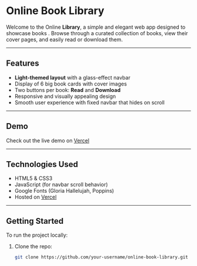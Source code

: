 # Online Book Library

Welcome to the Online **Library**, a simple and elegant web app designed to showcase books . Browse through a curated collection of books, view their cover pages, and easily read or download them.

---

## Features

- **Light-themed layout** with a glass-effect navbar
- Display of 6 big book cards with cover images
- Two buttons per book: **Read** and **Download**
- Responsive and visually appealing design
- Smooth user experience with fixed navbar that hides on scroll

---

## Demo

Check out the live demo on [Vercel](https://library-cyan-eight.vercel.app/)


---

## Technologies Used

- HTML5 & CSS3
- JavaScript (for navbar scroll behavior)
- Google Fonts (Gloria Hallelujah, Poppins)
- Hosted on [Vercel](https://vercel.com)

---

## Getting Started

To run the project locally:

1. Clone the repo:
   ```bash
   git clone https://github.com/your-username/online-book-library.git



